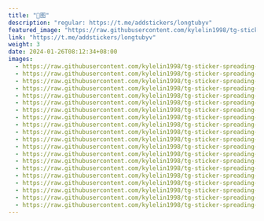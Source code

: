 ```yaml
---
title: "🐉图"
description: "regular: https://t.me/addstickers/longtubyv"
featured_image: "https://raw.githubusercontent.com/kylelin1998/tg-sticker-spreading-worldwide-images/main/img/5a1047fd-93d4-44b5-9ba8-53b06aebac1e.jpg"
link: "https://t.me/addstickers/longtubyv"
weight: 3
date: 2024-01-26T08:12:34+08:00
images:
  - https://raw.githubusercontent.com/kylelin1998/tg-sticker-spreading-worldwide-images/main/img/5a1047fd-93d4-44b5-9ba8-53b06aebac1e.jpg
  - https://raw.githubusercontent.com/kylelin1998/tg-sticker-spreading-worldwide-images/main/img/9402bb6c-d77f-4c40-a384-4ff0b39236da.jpg
  - https://raw.githubusercontent.com/kylelin1998/tg-sticker-spreading-worldwide-images/main/img/3df13c83-536a-4fd9-8f75-366e082a561e.jpg
  - https://raw.githubusercontent.com/kylelin1998/tg-sticker-spreading-worldwide-images/main/img/f20540d9-c5fe-412b-ae6e-958be80dc739.jpg
  - https://raw.githubusercontent.com/kylelin1998/tg-sticker-spreading-worldwide-images/main/img/777a786e-72c3-415f-b3a5-2abf6b81be75.jpg
  - https://raw.githubusercontent.com/kylelin1998/tg-sticker-spreading-worldwide-images/main/img/d1fb3793-2056-4df0-bd72-96391f893517.jpg
  - https://raw.githubusercontent.com/kylelin1998/tg-sticker-spreading-worldwide-images/main/img/42aa2b6b-1df0-433f-b306-04d046c7db9a.jpg
  - https://raw.githubusercontent.com/kylelin1998/tg-sticker-spreading-worldwide-images/main/img/da7f7cd4-1705-47bc-8c86-14d3bcc4dc0c.jpg
  - https://raw.githubusercontent.com/kylelin1998/tg-sticker-spreading-worldwide-images/main/img/ef60aea1-779f-4393-b93e-25a5c1cad431.jpg
  - https://raw.githubusercontent.com/kylelin1998/tg-sticker-spreading-worldwide-images/main/img/f1d6487f-61e8-4720-84d4-6dfca3cc1197.jpg
  - https://raw.githubusercontent.com/kylelin1998/tg-sticker-spreading-worldwide-images/main/img/2c6d47ba-7bb5-4c1c-bc69-ec34c8dfb24f.jpg
  - https://raw.githubusercontent.com/kylelin1998/tg-sticker-spreading-worldwide-images/main/img/0218a340-9a4f-4a6a-896e-60afdaf885a4.jpg
  - https://raw.githubusercontent.com/kylelin1998/tg-sticker-spreading-worldwide-images/main/img/f91f13ad-5a6d-4ad8-8543-e5ec75e2cec6.jpg
  - https://raw.githubusercontent.com/kylelin1998/tg-sticker-spreading-worldwide-images/main/img/9cd2dad4-af82-47dc-83e1-62549b5a7d22.jpg
  - https://raw.githubusercontent.com/kylelin1998/tg-sticker-spreading-worldwide-images/main/img/5f7a15e1-d359-4d48-b461-3e2a17e672db.jpg
  - https://raw.githubusercontent.com/kylelin1998/tg-sticker-spreading-worldwide-images/main/img/f152bd13-b8b4-49b7-bf49-170b6097240e.jpg
  - https://raw.githubusercontent.com/kylelin1998/tg-sticker-spreading-worldwide-images/main/img/7a582bdd-a8a3-4b75-9cd7-24859a768a63.jpg
  - https://raw.githubusercontent.com/kylelin1998/tg-sticker-spreading-worldwide-images/main/img/77fd1c2b-751b-42ac-aae5-de87f6a8936c.jpg
  - https://raw.githubusercontent.com/kylelin1998/tg-sticker-spreading-worldwide-images/main/img/f78cdd38-0c8d-4c8f-8684-12655b3a0238.jpg
  - https://raw.githubusercontent.com/kylelin1998/tg-sticker-spreading-worldwide-images/main/img/a94a0de3-8770-438f-846a-fdaa367ad622.jpg
---
```

